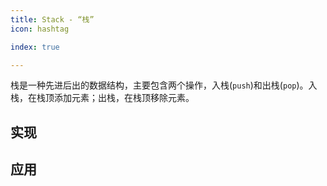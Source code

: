 ```yaml
---
title: Stack - “栈”
icon: hashtag

index: true

---
```


  栈是一种先进后出的数据结构，主要包含两个操作，入栈(`push`)和出栈(`pop`)。入栈，在栈顶添加元素；出栈，在栈顶移除元素。
  
<!-- more -->

## 实现

<!-- 🟢 用队列实现栈 -->
<!-- @include: @leetcode/problems/0x0200.md#0225 -->

<!-- 🟢 用栈实现队列 -->
<!-- @include: @leetcode/problems/0x0200.md#0232 -->

## 应用

<!-- 🟢 有效的括号 -->
<!-- @include: @leetcode/problems/0x0000.md#0020 -->


